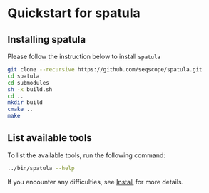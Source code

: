 # Quickstart for spatula

## Installing spatula

Please follow the instruction below to install `spatula`

```sh
git clone --recursive https://github.com/seqscope/spatula.git
cd spatula
cd submodules
sh -x build.sh
cd ..
mkdir build
cmake ..
make
```

## List available tools

To list the available tools, run the following command:

```sh
../bin/spatula --help
```

If you encounter any difficulties, see [Install](install.md) for more details.